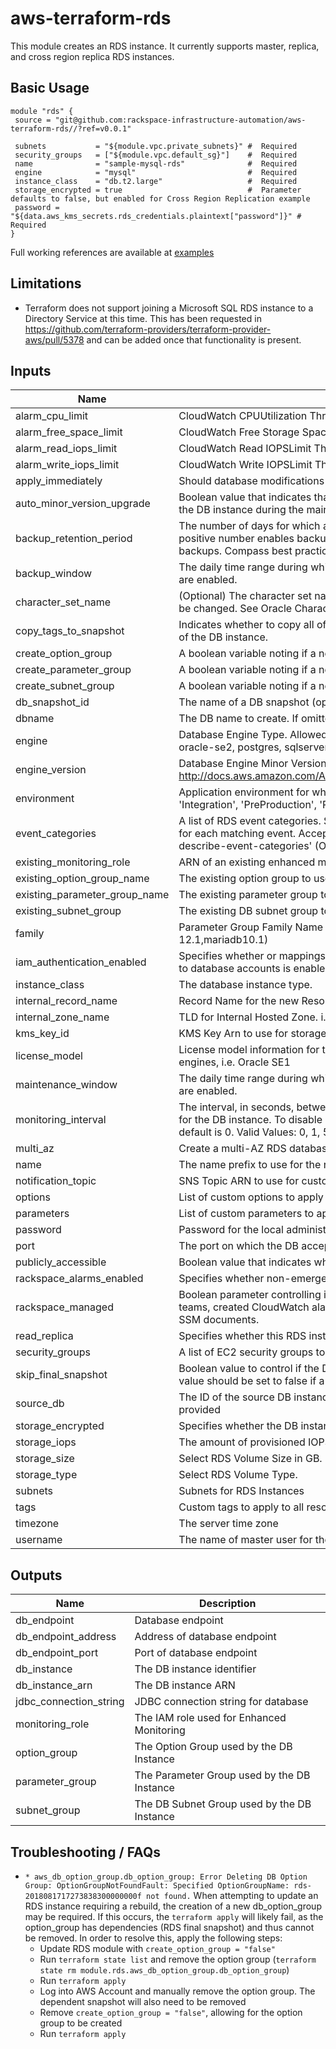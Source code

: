 # aws-terraform-rds

This module creates an RDS instance.  It currently supports master, replica, and cross region replica RDS instances.

## Basic Usage

```
module "rds" {
 source = "git@github.com:rackspace-infrastructure-automation/aws-terraform-rds//?ref=v0.0.1"

 subnets           = "${module.vpc.private_subnets}" #  Required
 security_groups   = ["${module.vpc.default_sg}"]    #  Required
 name              = "sample-mysql-rds"              #  Required
 engine            = "mysql"                         #  Required
 instance_class    = "db.t2.large"                   #  Required
 storage_encrypted = true                            #  Parameter defaults to false, but enabled for Cross Region Replication example
 password = "${data.aws_kms_secrets.rds_credentials.plaintext["password"]}" #  Required
}
```

Full working references are available at [examples](examples)
## Limitations

- Terraform does not support joining a Microsoft SQL RDS instance to a Directory Service at this time.  This has been requested in https://github.com/terraform-providers/terraform-provider-aws/pull/5378 and can be added once that functionality is present.


## Inputs

| Name | Description | Type | Default | Required |
|------|-------------|:----:|:-----:|:-----:|
| alarm_cpu_limit | CloudWatch CPUUtilization Threshold | string | `60` | no |
| alarm_free_space_limit | CloudWatch Free Storage Space Limit Threshold (Bytes) | string | `1024000000` | no |
| alarm_read_iops_limit | CloudWatch Read IOPSLimit Threshold | string | `100` | no |
| alarm_write_iops_limit | CloudWatch Write IOPSLimit Threshold | string | `100` | no |
| apply_immediately | Should database modifications be applied immediately? | string | `false` | no |
| auto_minor_version_upgrade | Boolean value that indicates that minor engine upgrades will be applied automatically to the DB instance during the maintenance window | string | `true` | no |
| backup_retention_period | The number of days for which automated backups are retained. Setting this parameter to a positive number enables backups. Setting this parameter to 0 disables automated backups. Compass best practice is 30 or more days. | string | `35` | no |
| backup_window | The daily time range during which automated backups are created if automated backups are enabled. | string | `05:00-06:00` | no |
| character_set_name | (Optional) The character set name to use for DB encoding in Oracle instances. This can't be changed. See Oracle Character Sets Supported in Amazon RDS for more information. | string | `` | no |
| copy_tags_to_snapshot | Indicates whether to copy all of the user-defined tags from the DB instance to snapshots of the DB instance. | string | `true` | no |
| create_option_group | A boolean variable noting if a new option group should be created. | string | `true` | no |
| create_parameter_group | A boolean variable noting if a new parameter group should be created. | string | `true` | no |
| create_subnet_group | A boolean variable noting if a new DB subnet group should be created. | string | `true` | no |
| db_snapshot_id | The name of a DB snapshot (optional). | string | `` | no |
| dbname | The DB name to create. If omitted, no database is created initially | string | `` | no |
| engine | Database Engine Type.  Allowed values: mariadb, mysql, oracle-ee, oracle-se, oracle-se1, oracle-se2, postgres, sqlserver-ee, sqlserver-ex, sqlserver-se, sqlserver-web | string | - | yes |
| engine_version | Database Engine Minor Version http://docs.aws.amazon.com/AmazonRDS/latest/APIReference/API_CreateDBInstance.html | string | `` | no |
| environment | Application environment for which this network is being created. one of: ('Development', 'Integration', 'PreProduction', 'Production', 'QA', 'Staging', 'Test') | string | `Development` | no |
| event_categories | A list of RDS event categories.  Submissions will be made to the provided NotificationTopic for each matching event. Acceptable values can be found with the CLI command 'aws rds describe-event-categories' (OPTIONAL) | list | `<list>` | no |
| existing_monitoring_role | ARN of an existing enhanced monitoring role to use for this instance. (OPTIONAL) | string | `` | no |
| existing_option_group_name | The existing option group to use for this instance. (OPTIONAL) | string | `` | no |
| existing_parameter_group_name | The existing parameter group to use for this instance. (OPTIONAL) | string | `` | no |
| existing_subnet_group | The existing DB subnet group to use for this instance (OPTIONAL) | string | `` | no |
| family | Parameter Group Family Name (ex. mysql5.7,sqlserver-se-12.0,postgres9.5,oracle-se-12.1,mariadb10.1) | string | `` | no |
| iam_authentication_enabled | Specifies whether or mappings of AWS Identity and Access Management (IAM) accounts to database accounts is enabled | string | `false` | no |
| instance_class | The database instance type. | string | - | yes |
| internal_record_name | Record Name for the new Resource Record in the Internal Hosted Zone. i.e. alb.aws.com | string | `` | no |
| internal_zone_name | TLD for Internal Hosted Zone. i.e. mycompany.local | string | `` | no |
| kms_key_id | KMS Key Arn to use for storage encryption. (OPTIONAL) | string | `` | no |
| license_model | License model information for this DB instance. Optional, but required for some DB engines, i.e. Oracle SE1 | string | `` | no |
| maintenance_window | The daily time range during which automated backups are created if automated backups are enabled. | string | `Sun:07:00-Sun:08:00` | no |
| monitoring_interval | The interval, in seconds, between points when Enhanced Monitoring metrics are collected for the DB instance. To disable collecting Enhanced Monitoring metrics, specify 0. The default is 0. Valid Values: 0, 1, 5, 10, 15, 30, 60. | string | `0` | no |
| multi_az | Create a multi-AZ RDS database instance | string | `true` | no |
| name | The name prefix to use for the resources created in this module. | string | - | yes |
| notification_topic | SNS Topic ARN to use for customer notifications from CloudWatch alarms. (OPTIONAL) | string | `` | no |
| options | List of custom options to apply to the option group. | list | `<list>` | no |
| parameters | List of custom parameters to apply to the parameter group. | list | `<list>` | no |
| password | Password for the local administrator account. | string | - | yes |
| port | The port on which the DB accepts connections | string | `` | no |
| publicly_accessible | Boolean value that indicates whether the database instance is an Internet-facing instance. | string | `false` | no |
| rackspace_alarms_enabled | Specifies whether non-emergency rackspace alarms will create a ticket. | string | `false` | no |
| rackspace_managed | Boolean parameter controlling if instance will be fully managed by Rackspace support teams, created CloudWatch alarms that generate tickets, and utilize Rackspace managed SSM documents. | string | `true` | no |
| read_replica | Specifies whether this RDS instance is a read replica. | string | `false` | no |
| security_groups | A list of EC2 security groups to assign to this resource | list | - | yes |
| skip_final_snapshot | Boolean value to control if the DB instance will take a final snapshot when destroyed.  This value should be set to false if a final snapshot is desired. | string | `false` | no |
| source_db | The ID of the source DB instance.  For cross region replicas, the full ARN should be provided | string | `` | no |
| storage_encrypted | Specifies whether the DB instance is encrypted | string | `false` | no |
| storage_iops | The amount of provisioned IOPS. Setting this implies a storage_type of 'io1' | string | `0` | no |
| storage_size | Select RDS Volume Size in GB. | string | `` | no |
| storage_type | Select RDS Volume Type. | string | `gp2` | no |
| subnets | Subnets for RDS Instances | list | - | yes |
| tags | Custom tags to apply to all resources. | map | `<map>` | no |
| timezone | The server time zone | string | `` | no |
| username | The name of master user for the client DB instance. | string | `dbadmin` | no |

## Outputs

| Name | Description |
|------|-------------|
| db_endpoint | Database endpoint |
| db_endpoint_address | Address of database endpoint |
| db_endpoint_port | Port of database endpoint |
| db_instance | The DB instance identifier |
| db_instance_arn | The DB instance ARN |
| jdbc_connection_string | JDBC connection string for database |
| monitoring_role | The IAM role used for Enhanced Monitoring |
| option_group | The Option Group used by the DB Instance |
| parameter_group | The Parameter Group used by the DB Instance |
| subnet_group | The DB Subnet Group used by the DB Instance |

## Troubleshooting / FAQs

- `* aws_db_option_group.db_option_group: Error Deleting DB Option Group: OptionGroupNotFoundFault: Specified OptionGroupName: rds-2018081717273838300000000f not found.` When attempting to update an RDS instance requiring a rebuild, the creation of a new db_option_group may be required. If this occurs, the `terraform apply` will likely fail, as the option_group has dependencies (RDS final snapshot) and thus cannot be removed. In order to resolve this, apply the following steps:
  - Update RDS module with `create_option_group = "false"`
  - Run `terraform state list` and remove the option group (`terraform state rm module.rds.aws_db_option_group.db_option_group`)
  - Run `terraform apply`
  - Log into AWS Account and manually remove the option group. The dependent snapshot will also need to be removed
  - Remove `create_option_group = "false"`, allowing for the option group to be created
  - Run `terraform apply`
